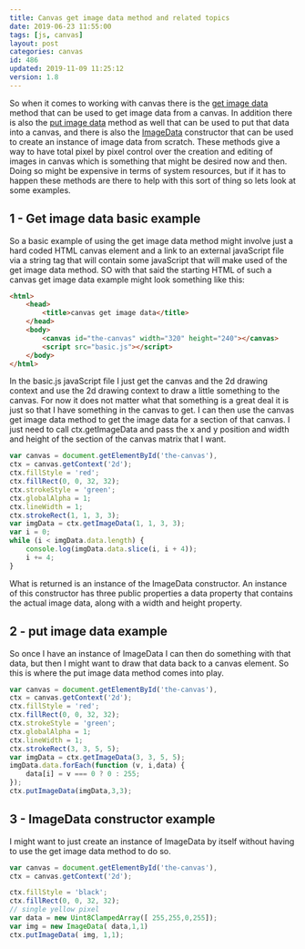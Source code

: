 ```yaml
---
title: Canvas get image data method and related topics
date: 2019-06-23 11:55:00
tags: [js, canvas]
layout: post
categories: canvas
id: 486
updated: 2019-11-09 11:25:12
version: 1.8
---
```


So when it comes to working with canvas there is the [get image data](https://developer.mozilla.org/en-US/docs/Web/API/CanvasRenderingContext2D/getImageData) method that can be used to get image data from a canvas. In addition there is also the [put image data](https://developer.mozilla.org/en-US/docs/Web/API/CanvasRenderingContext2D/putImageData) method as well that can be used to put that data into a canvas, and there is also the [ImageData](https://developer.mozilla.org/en-US/docs/Web/API/ImageData/ImageData) constructor that can be used to create an instance of image data from scratch. These methods give a way to have total pixel by pixel control over the creation and editing of images in canvas which is something that might be desired now and then. Doing so might be expensive in terms of system resources, but if it has to happen these methods are there to help with this sort of thing so lets look at some examples.

<!-- more -->

## 1 - Get image data basic example

So a basic example of using the get image data method might involve just a hard coded HTML canvas element and a link to an external javaScript file via a string tag that will contain some javaScript that will make used of the get image data method. SO with that said the starting HTML of such a canvas get image data example might look something like this:

```html
<html>
    <head>
        <title>canvas get image data</title>
    </head>
    <body>
        <canvas id="the-canvas" width="320" height="240"></canvas>
        <script src="basic.js"></script>
    </body>
</html>
```

In the basic.js javaScript file I just get the canvas and the 2d drawing context and use the 2d drawing context to draw a little something to the canvas. For now it does not matter what that something is a great deal it is just so that I have something in the canvas to get. I can then use the canvas get image data method to get the image data for a section of that canvas. I just need to call ctx.getImageData and pass the x and y position and width and height of the section of the canvas matrix that I want.

```js
var canvas = document.getElementById('the-canvas'),
ctx = canvas.getContext('2d');
ctx.fillStyle = 'red';
ctx.fillRect(0, 0, 32, 32);
ctx.strokeStyle = 'green';
ctx.globalAlpha = 1;
ctx.lineWidth = 1;
ctx.strokeRect(1, 1, 3, 3);
var imgData = ctx.getImageData(1, 1, 3, 3);
var i = 0;
while (i < imgData.data.length) {
    console.log(imgData.data.slice(i, i + 4));
    i += 4;
}
```

What is returned is an instance of the ImageData constructor. An instance of this constructor has three public properties a data property that contains the actual image data, along with a width and height property.

## 2 - put image data example

So once I have an instance of ImageData I can then do something with that data, but then I might want to draw that data back to a canvas element. So this is where the put image data method comes into play.

```js
var canvas = document.getElementById('the-canvas'),
ctx = canvas.getContext('2d');
ctx.fillStyle = 'red';
ctx.fillRect(0, 0, 32, 32);
ctx.strokeStyle = 'green';
ctx.globalAlpha = 1;
ctx.lineWidth = 1;
ctx.strokeRect(3, 3, 5, 5);
var imgData = ctx.getImageData(3, 3, 5, 5);
imgData.data.forEach(function (v, i,data) {
    data[i] = v === 0 ? 0 : 255;
});
ctx.putImageData(imgData,3,3);
```

## 3 - ImageData constructor example

I might want to just create an instance of ImageData by itself without having to use the get image data method to do so.

```js
var canvas = document.getElementById('the-canvas'),
ctx = canvas.getContext('2d');

ctx.fillStyle = 'black';
ctx.fillRect(0, 0, 32, 32);
// single yellow pixel
var data = new Uint8ClampedArray([ 255,255,0,255]);
var img = new ImageData( data,1,1)
ctx.putImageData( img, 1,1);
```